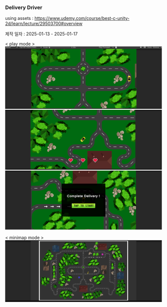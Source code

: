 ### Delivery Driver

using assets : https://www.udemy.com/course/best-c-unity-2d/learn/lecture/29503700#overview

제작 일자 : 2025-01-13 - 2025-01-17

< play mode >
![alt text](image.png)
![alt text](image-2.png)
![alt text](image-3.png)

< minimap mode >
![alt text](image-1.png)